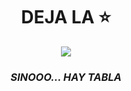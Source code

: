<h1 align="center">DEJA LA ⭐</h1>
<p align="center">
  <img src="https://img.redbull.com/images/c_limit,w_1500,h_1000/f_auto,q_auto/redbullcom/2019/07/17/44f55f2f-a5f9-44d0-9c62-31672feca5a2/hay-tabla" />
  <br/>
  <h3 align="center"><em>SINOOO... <b>HAY TABLA</b> </em></h3>
</p>
